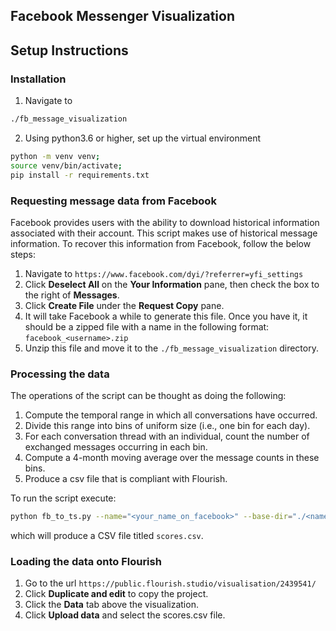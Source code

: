 ## Facebook Messenger Visualization

## Setup Instructions

### Installation
1. Navigate to 
```bash 
./fb_message_visualization
```
2. Using python3.6 or higher, set up the virtual environment
```bash
python -m venv venv;
source venv/bin/activate;
pip install -r requirements.txt
```

### Requesting message data from Facebook

Facebook provides users with the ability to download historical information associated with their account.
This script makes use of historical message information. 
To recover this information from Facebook, follow the below steps:

1. Navigate to 
```https://www.facebook.com/dyi/?referrer=yfi_settings```
2. Click **Deselect All** on the **Your Information** pane, then check the box to the right of **Messages**.
3. Click **Create File** under the **Request Copy** pane.
4. It will take Facebook a while to generate this file.
Once you have it, it should be a zipped file with a name in the following format:
```facebook_<username>.zip```
5. Unzip this file and move it to the ```./fb_message_visualization``` directory.

### Processing the data

The operations of the script can be thought as doing the following:
1. Compute the temporal range in which all conversations have occurred. 
2. Divide this range into bins of uniform size (i.e., one bin for each day).
3. For each conversation thread with an individual, count the number of exchanged messages occurring in each bin.
4. Compute a 4-month moving average over the message counts in these bins.
5. Produce a csv file that is compliant with Flourish.

To run the script execute:
```bash
python fb_to_ts.py --name="<your_name_on_facebook>" --base-dir="./<name_of_messages_directory>"
```
which will produce a CSV file titled ```scores.csv```. 

### Loading the data onto Flourish
1. Go to the url ```https://public.flourish.studio/visualisation/2439541/```
2. Click **Duplicate and edit** to copy the project.
3. Click the **Data** tab above the visualization.
4. Click **Upload data** and select the scores.csv file.




